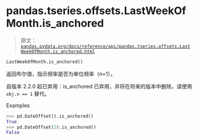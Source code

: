 # pandas.tseries.offsets.LastWeekOfMonth.is_anchored

> 原文：[`pandas.pydata.org/docs/reference/api/pandas.tseries.offsets.LastWeekOfMonth.is_anchored.html`](https://pandas.pydata.org/docs/reference/api/pandas.tseries.offsets.LastWeekOfMonth.is_anchored.html)

```py
LastWeekOfMonth.is_anchored()
```

返回布尔值，指示频率是否为单位频率（n=1）。

自版本 2.2.0 起已弃用：is_anchored 已弃用，并将在将来的版本中删除。请使用 `obj.n == 1` 替代。

Examples

```py
>>> pd.DateOffset().is_anchored()
True
>>> pd.DateOffset(2).is_anchored()
False 
```
